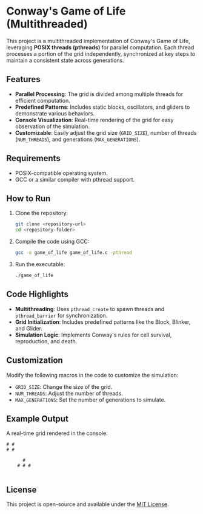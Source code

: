# Conway's Game of Life (Multithreaded)

This project is a multithreaded implementation of Conway's Game of Life, leveraging **POSIX threads (pthreads)** for parallel computation. Each thread processes a portion of the grid independently, synchronized at key steps to maintain a consistent state across generations.

## Features
- **Parallel Processing**: The grid is divided among multiple threads for efficient computation.
- **Predefined Patterns**: Includes static blocks, oscillators, and gliders to demonstrate various behaviors.
- **Console Visualization**: Real-time rendering of the grid for easy observation of the simulation.
- **Customizable**: Easily adjust the grid size (`GRID_SIZE`), number of threads (`NUM_THREADS`), and generations (`MAX_GENERATIONS`).

## Requirements
- POSIX-compatible operating system.
- GCC or a similar compiler with pthread support.

## How to Run
1. Clone the repository:
   ```bash
   git clone <repository-url>
   cd <repository-folder>
   ```

2. Compile the code using GCC:
   ```bash
   gcc -o game_of_life game_of_life.c -pthread
   ```

3. Run the executable:
   ```bash
   ./game_of_life
   ```

## Code Highlights
- **Multithreading**: Uses `pthread_create` to spawn threads and `pthread_barrier` for synchronization.
- **Grid Initialization**: Includes predefined patterns like the Block, Blinker, and Glider.
- **Simulation Logic**: Implements Conway's rules for cell survival, reproduction, and death.

## Customization
Modify the following macros in the code to customize the simulation:
- `GRID_SIZE`: Change the size of the grid.
- `NUM_THREADS`: Adjust the number of threads.
- `MAX_GENERATIONS`: Set the number of generations to simulate.

## Example Output
A real-time grid rendered in the console:
```
# #          
# #          
              
      #       
    # # #     
              
```

## License
This project is open-source and available under the [MIT License](LICENSE).

